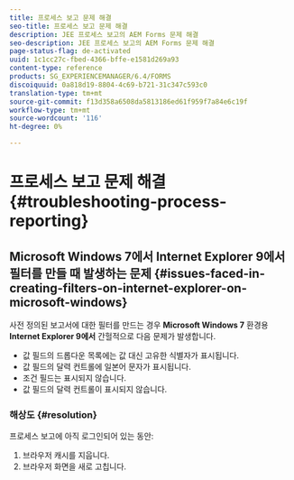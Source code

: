 ```yaml
---
title: 프로세스 보고 문제 해결
seo-title: 프로세스 보고 문제 해결
description: JEE 프로세스 보고의 AEM Forms 문제 해결
seo-description: JEE 프로세스 보고의 AEM Forms 문제 해결
page-status-flag: de-activated
uuid: 1c1cc27c-fbed-4366-bffe-e1581d269a93
content-type: reference
products: SG_EXPERIENCEMANAGER/6.4/FORMS
discoiquuid: 0a818d19-8804-4c69-b721-31c347c593c0
translation-type: tm+mt
source-git-commit: f13d358a6508da5813186ed61f959f7a84e6c19f
workflow-type: tm+mt
source-wordcount: '116'
ht-degree: 0%

---
```



# 프로세스 보고 문제 해결 {#troubleshooting-process-reporting}

## Microsoft Windows 7에서 Internet Explorer 9에서 필터를 만들 때 발생하는 문제 {#issues-faced-in-creating-filters-on-internet-explorer-on-microsoft-windows}

사전 정의된 보고서에 대한 필터를 만드는 경우 **Microsoft Windows 7** 환경용 **Internet Explorer 9에서** 간헐적으로 다음 문제가 발생합니다.

* 값 필드의 드롭다운 목록에는 값 대신 고유한 식별자가 표시됩니다.
* 값 필드의 달력 컨트롤에 일본어 문자가 표시됩니다.
* 조건 필드는 표시되지 않습니다.
* 값 필드의 달력 컨트롤이 표시되지 않습니다.

### 해상도 {#resolution}

프로세스 보고에 아직 로그인되어 있는 동안:

1. 브라우저 캐시를 지웁니다.
1. 브라우저 화면을 새로 고칩니다.

